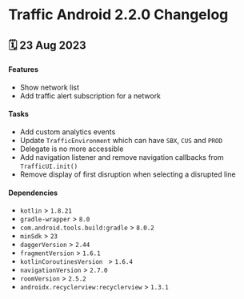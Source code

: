 # Traffic Android 2.2.0 Changelog

<h2>🗓 23 Aug 2023</h2>

#### Features
- Show network list
- Add traffic alert subscription for a network

#### Tasks
- Add custom analytics events
- Update `TrafficEnvironment` which can have `SBX`, `CUS` and `PROD`
- Delegate is no more accessible
- Add navigation listener and remove navigation callbacks from `TrafficUI.init()`
- Remove display of first disruption when selecting a disrupted line

#### Dependencies
- `kotlin` > `1.8.21`
- `gradle-wrapper` > `8.0`
- `com.android.tools.build:gradle` > `8.0.2`
- `minSdk` > `23`
- `daggerVersion` > `2.44`
- `fragmentVersion` > `1.6.1`
- `kotlinCoroutinesVersion ` > `1.6.4`
- `navigationVersion` > `2.7.0`
- `roomVersion` > `2.5.2`
- `androidx.recyclerview:recyclerview` > `1.3.1`
